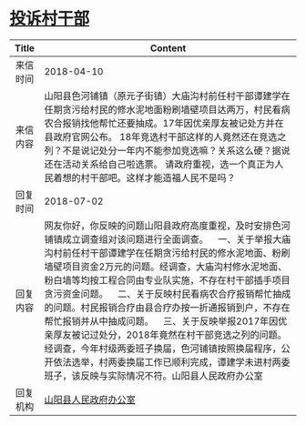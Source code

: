 # [投诉村干部](http://www.shangluo.gov.cn/zmhd/ldxxxx.jsp?urltype=leadermail.LeaderMailContentUrl&wbtreeid=1112&leadermailid=4641)

| Title |                                                                                                                                                                   Content                                                                                                                                                                    |
|:-----:|----------------------------------------------------------------------------------------------------------------------------------------------------------------------------------------------------------------------------------------------------------------------------------------------------------------------------------------------|
| 来信时间  | 2018-04-10                                                                                                                                                                                                                                                                                                                                   |
| 来信内容  | 山阳县色河铺镇（原元子街镇）大庙沟村前任村干部谭建学在任期贪污给村民的修水泥地面粉刷墙壁项目达两万，村民看病农合报销找他帮忙还要抽成。17年因优亲厚友被记处方并在县政府官网公布。 18年竞选村干部这样的人竟然还在竞选之列？不是说记处分一年内不能参加竞选嘛？关系这么硬？据说还在活动关系给自己啦选票。 请政府重视，选一个真正为人民着想的村干部吧。这样才能造福人民不是吗？                                                                                                                                                     |
| 回复时间  | 2018-07-02                                                                                                                                                                                                                                                                                                                                   |
| 回复内容  | 网友你好，你反映的问题山阳县政府高度重视，及时安排色河铺镇成立调查组对该问题进行全面调查。    一、关于举报大庙沟村前任村干部谭建学在任期贪污给村民的修水泥地面、粉刷墙壁项目资金2万元的问题。经调查，大庙沟村修水泥地面、粉白墙等均按工程合同由专业队实施，不存在村干部插手项目贪污资金问题。    二、关于反映村民看病农合疗报销帮忙抽成的问题。村民报销合疗由县合疗办按一折通报销到户，不存在帮忙报销并从中抽成问题。    三、关于反映举报2017年因优亲厚友被记过处分，2018年竟然在村干部竞选之列的问题。经调查，今年村级两委班子换届，色河铺镇按照换届程序，公开依法选举，村两委换届工作已顺利完成，谭建学未进村两委班子，该反映与实际情况不符。山阳县人民政府办公室 |
| 回复机构  | [山阳县人民政府办公室](../../category/agencies/山阳县人民政府办公室.md)                                                                                                                                                                                                                                                                                          |